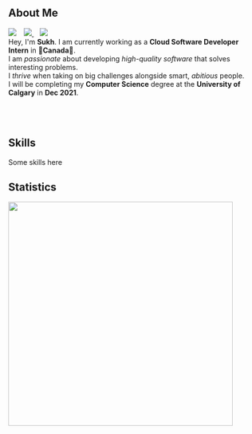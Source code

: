 ## About Me
<div>
  <img align="left" style="margin-right:15px;" src="https://user-images.githubusercontent.com/50682117/111104991-83fbee80-8517-11eb-8948-cffde8b5c689.png">
  <a href="https://www.linkedin.com/in/sukhjot-sekhon/">
    <img src="https://img.shields.io/badge/-LinkedIn-black?style=for-the-badge&logo=Linkedin" />
  </a>
  &nbsp;&nbsp;
  <a href="mailto:sukhjot.sekhon@ucalgary.ca">
    <img src="https://img.shields.io/badge/-Say%20Hi!-black?style=for-the-badge&logo=gmail" />
  </a>
  <div>
  Hey, I'm <b>Sukh</b>. I am currently working as a <b>Cloud Software Developer Intern</b> in 🍁<b>Canada</b>🍁.
  <br>
  I am <em>passionate</em> about developing <em>high-quality software</em> that solves interesting problems.
  <br>
  I <em>thrive</em> when taking on big challenges alongside smart, <em>abitious</em> people.
  <br>  
  I will be completing my <b>Computer Science</b> degree at the <b>University of Calgary</b> in <b>Dec 2021</b>.
</div>
<br><br><br>


## Skills
Some skills here

## Statistics
<p align='left'>
  <a href="#"><img src="https://github-readme-stats.vercel.app/api?username=sukhjot-sekhon&show_icons=true&theme=radical" width="450"></a>
</p>